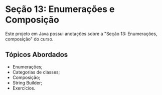 
# Seção 13: Enumerações e Composição

Este projeto em Java possui anotações sobre a "Seção 13: Enumerações, composição" do curso.

## Tópicos Abordados
- Enumerações;
- Categorias de classes;
- Composição;
- String Builder;
- Exercícios.